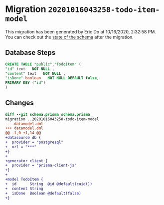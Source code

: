 # Migration `20201016043258-todo-item-model`

This migration has been generated by Eric Do at 10/16/2020, 2:32:58 PM.
You can check out the [state of the schema](./schema.prisma) after the migration.

## Database Steps

```sql
CREATE TABLE "public"."TodoItem" (
"id" text   NOT NULL ,
"content" text   NOT NULL ,
"isDone" boolean   NOT NULL DEFAULT false,
PRIMARY KEY ("id")
)
```

## Changes

```diff
diff --git schema.prisma schema.prisma
migration ..20201016043258-todo-item-model
--- datamodel.dml
+++ datamodel.dml
@@ -1,0 +1,14 @@
+datasource db {
+  provider = "postgresql"
+  url = "***"
+}
+
+generator client {
+  provider = "prisma-client-js"
+}
+
+model TodoItem {
+  id      String  @id @default(cuid())
+  content String
+  isDone  Boolean @default(false)
+}
```
